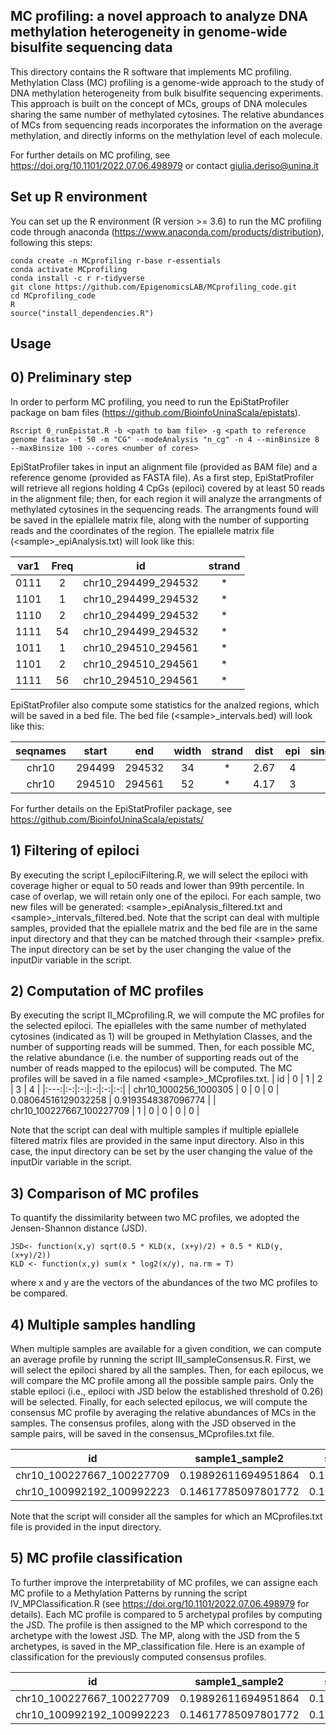 ## MC profiling: a novel approach to analyze DNA methylation heterogeneity in genome-wide bisulfite sequencing data

This directory contains the R software that implements MC profiling.
Methylation Class (MC) profiling is a genome-wide approach to the study of DNA methylation heterogeneity from bulk bisulfite sequencing experiments. 
This approach is built on the concept of MCs, groups of DNA molecules sharing the same number of methylated cytosines. 
The relative abundances of MCs from sequencing reads incorporates the information on the average methylation, and directly informs on the methylation level of each molecule. 

For further details on MC profiling, see https://doi.org/10.1101/2022.07.06.498979 or contact giulia.deriso@unina.it

## Set up R environment
You can set up the R environment (R version >= 3.6) to run the MC profiling code through anaconda (https://www.anaconda.com/products/distribution), following this steps:
```
conda create -n MCprofiling r-base r-essentials
conda activate MCprofiling
conda install -c r r-tidyverse
git clone https://github.com/EpigenomicsLAB/MCprofiling_code.git
cd MCprofiling_code
R
source("install_dependencies.R")
```
## Usage
## 0) Preliminary step 
In order to perform MC profiling, you need to run the EpiStatProfiler package on bam files (https://github.com/BioinfoUninaScala/epistats).
```
Rscript 0_runEpistat.R -b <path to bam file> -g <path to reference genome fasta> -t 50 -m "CG" --modeAnalysis "n_cg" -n 4 --minBinsize 8 --maxBinsize 100 --cores <number of cores> 
```
EpiStatProfiler takes in input an alignment file (provided as BAM file) and a reference genome (provided as FASTA file).
As a first step, EpiStatProfiler will retrieve all regions holding 4 CpGs (epiloci) covered by at least 50 reads in the alignment file;
then, for each region it will analyze the arrangments of methylated cytosines in the sequencing reads. The arrangments found will be saved in the epiallele matrix file, along with the number of supporting reads and the coordinates of the region.
The epiallele matrix file (\<sample\>_epiAnalysis.txt) will look like this:

| var1 | Freq | id | strand |
|:----:|:-:|:-------------------:|:-:|
| 0111 | 2 | chr10_294499_294532 | * |
| 1101 |1  | chr10_294499_294532 | * |
| 1110 |2  | chr10_294499_294532 | * |
| 1111 |54 | chr10_294499_294532 | * |
| 1011 | 1 | chr10_294510_294561 | * |
| 1101 | 2 | chr10_294510_294561 | * |
| 1111 | 56| chr10_294510_294561 | * |

EpiStatProfiler also compute some statistics for the analzed regions, which will be saved in a bed file.
The bed file (\<sample\>_intervals.bed) will look like this:

| seqnames | start	| end	| width	| strand	| dist	| epi	| singleton	| maxfreq	| shannon	| mean_met	| num_cg |	num_reads |
|:--------:|:------:|:---:|:-----:|:-------:|:-----:|:---:|:---------:|:-------:|:-------:|:---------:|:------:|:----------:|
| chr10	| 294499	| 294532	| 34	| *	| 2.67	| 4	| 1	| 1111	| 0.55	| 0.98	| 4	| 59 |
| chr10	| 294510	| 294561	| 52	| *	| 4.17	| 3	| 1	| 1111	| 0.34	| 0.99	| 4	| 59 |

For further details on the EpiStatProfiler package, see https://github.com/BioinfoUninaScala/epistats/

## 1) Filtering of epiloci
By executing the script I_epilociFiltering.R, we will select the epiloci with coverage higher or equal to 50 reads and lower than 99th percentile. In case of overlap, we will retain only one of the epiloci.
For each sample, two new files will be generated: \<sample\>_epiAnalysis_filtered.txt and \<sample\>_intervals_filtered.bed.
Note that the script can deal with multiple samples, provided that the epiallele matrix and the bed file are in the same input directory and that they can be matched through their \<sample\> prefix. The input directory can be set by the user changing the value of the inputDir variable in the script.

## 2) Computation of MC profiles
By executing the script II_MCprofiling.R, we will compute the MC profiles for the selected epiloci.
The epialleles with the same number of methylated cytosines (indicated as 1) will be grouped in Methylation Classes, and the number of supporting reads will be summed. Then, for each possible MC, the relative abundance (i.e. the number of supporting reads out of the number of reads mapped to the epilocus) will be computed.
The MC profiles will be saved in a file named \<sample\>_MCprofiles.txt.
| id	| 0	| 1	| 2 |	3	| 4 |
|:---:|:-:|:-:|:-:|:-:|:-:|
| chr10_1000256_1000305	| 0	| 0	| 0	| 0.08064516129032258	| 0.9193548387096774 |
| chr10_100227667_100227709 |	1	| 0	| 0	| 0	| 0 |

Note that the script can deal with multiple samples if multiple epiallele filtered matrix files are provided in the same input directory. Also in this case, the input directory can be set by the user changing the value of the inputDir variable in the script.

## 3) Comparison of MC profiles
To quantify the dissimilarity between two MC profiles, we adopted the Jensen-Shannon distance (JSD).
```
JSD<- function(x,y) sqrt(0.5 * KLD(x, (x+y)/2) + 0.5 * KLD(y, (x+y)/2))
KLD <- function(x,y) sum(x * log2(x/y), na.rm = T)
```
where x and y are the vectors of the abundances of the two MC profiles to be compared.

## 4) Multiple samples handling
When multiple samples are available for a given condition, we can compute an average profile by running the script III_sampleConsensus.R.
First, we will select the epiloci shared by all the samples.
Then, for each epilocus, we will compare the MC profile among all the possible sample pairs. Only the stable epiloci (i.e., epiloci with JSD below the established threshold of 0.26) will be selected.
Finally, for each selected epilocus, we will compute the consensus MC profile by averaging the relative abundances of MCs in the samples.
The consensus profiles, along with the JSD observed in the sample pairs, will be saved in the consensus_MCprofiles.txt file.

| id	| sample1_sample2	| sample1_sample3	| sample2_sample3	| 0	| 1	| 2	| 3	| 4 |
|:---:|:---------------:|:---------------:|:---------------:|:-:|:-:|:-:|:-:|:-:|
| chr10_100227667_100227709	| 0.19892611694951864	| 0.17512680621292145	| 0.02849152161736604	| 0.9543589743589744	| 0.045641025641025644	| 0	| 0	| 0 |
| chr10_100992192_100992223	| 0.14617785097801772	| 0.19261120760552786	| 0.1715471175232086	| 0.8390612202268067 |	0.12982019272525383	| 0.011494252873563216	| 0.013877207737594613	| 0.0057471264367816065 |
  
Note that the script will consider all the samples for which an MCprofiles.txt file is provided in the input directory.
## 5) MC profile classification
To further improve the interpretability of MC profiles, we can assigne each MC profile to a Methylation Patterns by running the script IV_MPClassification.R (see https://doi.org/10.1101/2022.07.06.498979 for details).
Each MC profile is compared to 5 archetypal profiles by computing the JSD. The profile is then assigned to the MP which correspond to the archetype with the lowest JSD.
The MP, along with the JSD from the 5 archetypes, is saved in the  MP_classification file.
Here is an example of classification for the previously computed consensus profiles.

| id	| sample1_sample2	| sample1_sample3	| sample2_sample3	| 0	| 1	| 2	| 3	| 4	| D1	| D2	| D3	| D4	| D5	| Class |
|:---:|:---------------:|:---------------:|:---------------:|:-:|:-:|:-:|:-:|:-:|:---:|:---:|:---:|:---:|:---:|:-----:|
| chr10_100227667_100227709	| 0.19892611694951864	| 0.17512680621292143	| 0.02849152161736604	| 0.9543589743589744	| 0.04564102564102564	| 0 |	0	| 0	| 0.2065395137803402	| 1	| 0.5846289702431131	| 0.9530208819678299	| 0.728732604086668	| D1 |
| chr10_100992192_100992223	| 0.14617785097801772	| 0.19261120760552783	| 0.1715471175232086	| 0.8390612202268067	| 0.12982019272525383	| 0.01149425287356321	| 0.01387720773759461	| 0.0057471264367816 |	0.146021950545462	| 0.9686685813177589	| 0.521633692547548	| 0.863221494527554	| 0.620654534924665	| D1 |
